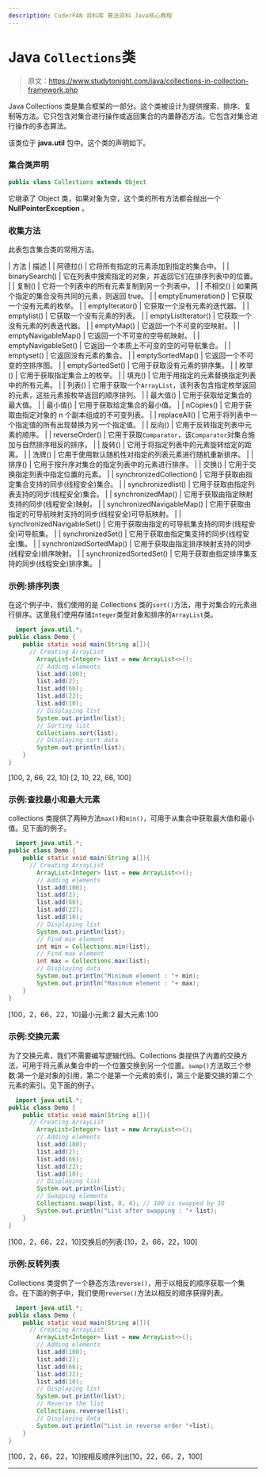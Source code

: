 ```yaml
---
description: CoderFAN 资料库 算法资料 Java核心教程
---
```


# Java `Collections`类

> 原文：<https://www.studytonight.com/java/collections-in-collection-framework.php>

Java Collections 类是集合框架的一部分。这个类被设计为提供搜索、排序、复制等方法。它只包含对集合进行操作或返回集合的内置静态方法。它包含对集合进行操作的多态算法。

该类位于 **java.util** 包中。这个类的声明如下。

### 集合类声明

```java
public class Collections extends Object
```

它继承了 Object 类，如果对象为空，这个类的所有方法都会抛出一个 **NullPointerException** 。

### 收集方法

此表包含集合类的常用方法。

| 方法 | 描述 |
| 阿德拉() | 它将所有指定的元素添加到指定的集合中。 |
| binarySearch() | 它在列表中搜索指定的对象，并返回它们在排序列表中的位置。 |
| 复制() | 它将一个列表中的所有元素复制到另一个列表中。 |
| 不相交() | 如果两个指定的集合没有共同的元素，则返回 true。 |
| emptyEnumeration() | 它获取一个没有元素的枚举。 |
| emptyIterator() | 它获取一个没有元素的迭代器。 |
| emptylist() | 它获取一个没有元素的列表。 |
| emptyListIterator() | 它获取一个没有元素的列表迭代器。 |
| emptyMap() | 它返回一个不可变的空映射。 |
| emptyNavigableMap() | 它返回一个不可变的空导航映射。 |
| emptyNavigableSet() | 它返回一个本质上不可变的空的可导航集合。 |
| emptyset() | 它返回没有元素的集合。 |
| emptySortedMap() | 它返回一个不可变的空排序图。 |
| emptySortedSet() | 它用于获取没有元素的排序集。 |
| 枚举() | 它用于获取指定集合上的枚举。 |
| 填充() | 它用于用指定的元素替换指定列表中的所有元素。 |
| 列表() | 它用于获取一个`ArrayList`，该列表包含指定枚举返回的元素，这些元素按枚举返回的顺序排列。 |
| 最大值() | 它用于获取给定集合的最大值。 |
| 最小值() | 它用于获取给定集合的最小值。 |
| nCopies() | 它用于获取由指定对象的 n 个副本组成的不可变列表。 |
| replaceAll() | 它用于将列表中一个指定值的所有出现替换为另一个指定值。 |
| 反向() | 它用于反转指定列表中元素的顺序。 |
| reverseOrder() | 它用于获取`Comparator`，该`Comparator`对集合施加与自然排序相反的排序。 |
| 旋转() | 它用于将指定列表中的元素旋转给定的距离。 |
| 洗牌() | 它用于使用默认随机性对指定的列表元素进行随机重新排序。 |
| 排序() | 它用于按升序对集合的指定列表中的元素进行排序。 |
| 交换() | 它用于交换指定列表中指定位置的元素。 |
| synchronizedCollection() | 它用于获取由指定集合支持的同步(线程安全)集合。 |
| synchronizedlist() | 它用于获取由指定列表支持的同步(线程安全)集合。 |
| synchronizedMap() | 它用于获取由指定映射支持的同步(线程安全)映射。 |
| synchronizedNavigableMap() | 它用于获取由指定的可导航映射支持的同步(线程安全)可导航映射。 |
| synchronizedNavigableSet() | 它用于获取由指定的可导航集支持的同步(线程安全)可导航集。 |
| synchronizedSet() | 它用于获取由指定集支持的同步(线程安全)集。 |
| synchronizedSortedMap() | 它用于获取由指定排序映射支持的同步(线程安全)排序映射。 |
| synchronizedSortedSet() | 它用于获取由指定排序集支持的同步(线程安全)排序集。 |

### 示例:排序列表

在这个例子中，我们使用的是 Collections 类的`sort()`方法，用于对集合的元素进行排序。这里我们使用存储`Integer`类型对象和排序的`ArrayList`类。

```java
  import java.util.*;  
public class Demo {  
    public static void main(String a[]){
      // Creating ArrayList
        ArrayList<Integer> list = new ArrayList<>();
        // Adding elements
        list.add(100);  
        list.add(2);  
        list.add(66); 
        list.add(22);
        list.add(10);
        // Displaying list
        System.out.println(list);
        // Sorting list
        Collections.sort(list);
        // Displaying sort data
        System.out.println(list);
    }  
} 

```

[100, 2, 66, 22, 10] [2, 10, 22, 66, 100]

### 示例:查找最小和最大元素

collections 类提供了两种方法`max()`和`min()`，可用于从集合中获取最大值和最小值。见下面的例子。

```java
  import java.util.*;  
public class Demo {  
    public static void main(String a[]){
      // Creating ArrayList
        ArrayList<Integer> list = new ArrayList<>();
        // Adding elements
        list.add(100);  
        list.add(2);  
        list.add(66); 
        list.add(22);
        list.add(10);
        // Displaying list
        System.out.println(list);
        // Find min element
        int min = Collections.min(list);
        // Find max element
        int max = Collections.max(list);
        // Displaying data
        System.out.println("Minimum element : "+ min);
        System.out.println("Maximum element : "+ max);
    }  
} 

```

[100，2，66，22，10]最小元素:2 最大元素:100

### 示例:交换元素

为了交换元素，我们不需要编写逻辑代码。Collections 类提供了内置的交换方法，可用于将元素从集合中的一个位置交换到另一个位置。`swap()`方法取三个参数:第一个是对象的引用，第二个是第一个元素的索引，第三个是要交换的第二个元素的索引。见下面的例子。

```java
  import java.util.*;  
public class Demo {  
    public static void main(String a[]){
      // Creating ArrayList
        ArrayList<Integer> list = new ArrayList<>();
        // Adding elements
        list.add(100);  
        list.add(2);  
        list.add(66); 
        list.add(22);
        list.add(10);
        // Displaying list
        System.out.println(list);
        // Swapping elements
        Collections.swap(list, 0, 4); // 100 is swapped by 10
        System.out.println("List after swapping : "+ list);
    }  
} 

```

[100，2，66，22，10]交换后的列表:[10，2，66，22，100]

### 示例:反转列表

Collections 类提供了一个静态方法`reverse()`，用于以相反的顺序获取一个集合。在下面的例子中，我们使用`reverse()`方法以相反的顺序获得列表。

```java
  import java.util.*;  
public class Demo {  
    public static void main(String a[]){
      // Creating ArrayList
        ArrayList<Integer> list = new ArrayList<>();
        // Adding elements
        list.add(100);  
        list.add(2);  
        list.add(66); 
        list.add(22);
        list.add(10);
        // Displaying list
        System.out.println(list);
        // Reverse the list
        Collections.reverse(list);
        // Displaying data
        System.out.println("List in reverse order "+list);
    }  
} 

```

[100，2，66，22，10]按相反顺序列出[10，22，66，2，100]

* * *